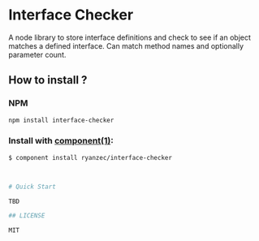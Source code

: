 # Interface Checker

A node library to store interface definitions and check to see if an object matches a defined interface.  Can match method names and optionally parameter count.


## How to install ?


### NPM

```bash
npm install interface-checker
```

### Install with [component(1)](http://component.io):

```bash
$ component install ryanzec/interface-checker



# Quick Start

TBD

## LICENSE

MIT
